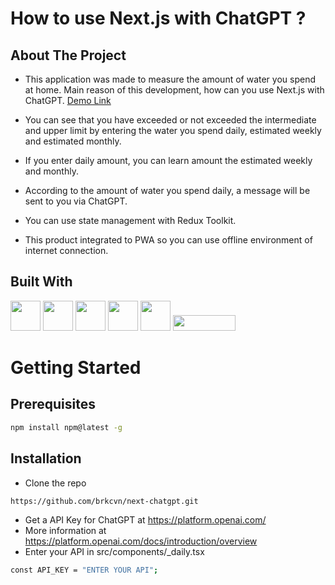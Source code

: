 # How to use Next.js with ChatGPT ?

## About The Project

- This application was made to measure the amount of water you spend at home. Main reason of this development, how can you use Next.js with ChatGPT. <a href="https://next-chatgpt-last.vercel.app/" target="_blank">Demo Link</a>

- You can see that you have exceeded or not exceeded the intermediate and upper limit by entering the water you spend daily, estimated weekly and estimated monthly.

- If you enter daily amount, you can learn amount the estimated weekly and monthly.

- According to the amount of water you spend daily, a message will be sent to you via ChatGPT.

- You can use state management with Redux Toolkit.

- This product integrated to PWA so you can use offline environment of internet connection.

## Built With

<img src="https://upload.wikimedia.org/wikipedia/commons/a/a7/React-icon.svg" width=48 height=48>
<img src="https://upload.wikimedia.org/wikipedia/commons/8/8e/Nextjs-logo.svg" width=48 height=48 />
<img src="https://upload.wikimedia.org/wikipedia/commons/4/4c/Typescript_logo_2020.svg" width=48 height=48>
<img src="https://cdn.worldvectorlogo.com/logos/redux.svg" width=48 height=48>
<img src="https://upload.wikimedia.org/wikipedia/commons/0/04/ChatGPT_logo.svg" width=48 height=48>
<img src="https://upload.wikimedia.org/wikipedia/commons/9/95/Tailwind_CSS_logo.svg" width=100 height=25>

# Getting Started

## Prerequisites
```bash
npm install npm@latest -g
```

## Installation
- Clone the repo
```bash
https://github.com/brkcvn/next-chatgpt.git
```
- Get a API Key for ChatGPT at https://platform.openai.com/
- More information at https://platform.openai.com/docs/introduction/overview
- Enter your API in src/components/_daily.tsx
```bash
const API_KEY = "ENTER YOUR API";
```

